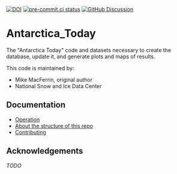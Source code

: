 [![DOI](https://zenodo.org/badge/DOI/10.5281/zenodo.8349799.svg)](https://doi.org/10.5281/zenodo.8349799)
[![pre-commit.ci status](https://results.pre-commit.ci/badge/github/nsidc/Antarctica_Today/main.svg)](https://results.pre-commit.ci/latest/github/nsidc/Antarctica_Today/main)
[![GitHub Discussion](https://img.shields.io/static/v1?label=Discussions&message=Ask&color=blue&logo=github)](https://github.com/nsidc/Antarctica_Today/discussions)

# Antarctica_Today

The "Antarctica Today" code and datasets necessary to create the database,
update it, and generate plots and maps of results.

This code is maintained by:

* Mike MacFerrin, original author
* National Snow and Ice Data Center


## Documentation

* [Operation](doc/operation.md)
* [About the structure of this repo](doc/repo_structure.md)
* [Contributing](doc/CONTRIBUTING.md)


## Acknowledgements

_TODO_
